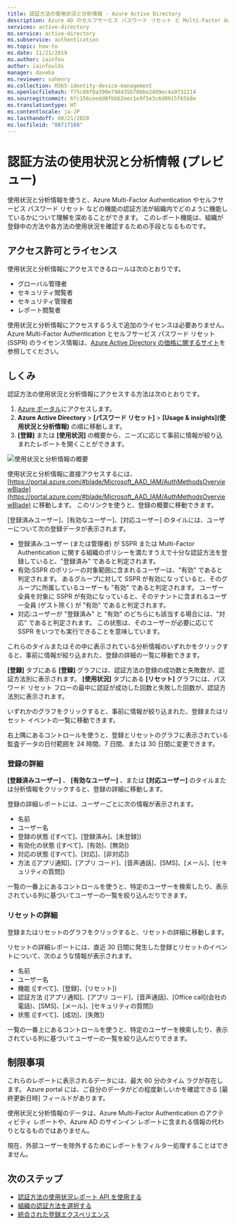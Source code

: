 ```yaml
---
title: 認証方法の使用状況と分析情報 - Azure Active Directory
description: Azure AD のセルフサービス パスワード リセット と Multi-Factor Authentication の認証方法の使用状況に関するレポート
services: active-directory
ms.service: active-directory
ms.subservice: authentication
ms.topic: how-to
ms.date: 11/21/2019
ms.author: iainfou
author: iainfoulds
manager: daveba
ms.reviewer: sahenry
ms.collection: M365-identity-device-management
ms.openlocfilehash: f75c08f0a390e798435b70bbe2409ec4a9732214
ms.sourcegitcommit: 6fc156ceedd0fbbb2eec1e9f5e3c6d0915f65b8e
ms.translationtype: HT
ms.contentlocale: ja-JP
ms.lasthandoff: 08/21/2020
ms.locfileid: "88717168"
---
```

# <a name="authentication-methods-usage--insights-preview"></a>認証方法の使用状況と分析情報 (プレビュー)

使用状況と分析情報を使うと、Azure Multi-Factor Authentication やセルフサービス パスワード リセット などの機能の認証方法が組織内でどのように機能しているかについて理解を深めることができます。 このレポート機能は、組織が登録中の方法や各方法の使用状況を確認するための手段となるものです。

## <a name="permissions-and-licenses"></a>アクセス許可とライセンス

使用状況と分析情報にアクセスできるロールは次のとおりです。

- グローバル管理者
- セキュリティ閲覧者
- セキュリティ管理者
- レポート閲覧者

使用状況と分析情報にアクセスするうえで追加のライセンスは必要ありません。 Azure Multi-Factor Authentication とセルフサービス パスワード リセット (SSPR) のライセンス情報は、[Azure Active Directory の価格に関するサイト](https://azure.microsoft.com/pricing/details/active-directory/)を参照してください。

## <a name="how-it-works"></a>しくみ

認証方法の使用状況と分析情報にアクセスする方法は次のとおりです。

1. [Azure ポータル](https://portal.azure.com)にアクセスします。
1. **Azure Active Directory** >  **[パスワード リセット]**  >  **[Usage & insights]\(使用状況と分析情報\)** の順に移動します。
1. **[登録]** または **[使用状況]** の概要から、ニーズに応じて事前に情報が絞り込まれたレポートを開くことができます。

![使用状況と分析情報の概要](./media/howto-authentication-methods-usage-insights/usage-insights-overview.png)

使用状況と分析情報に直接アクセスするには、[https://portal.azure.com/#blade/Microsoft_AAD_IAM/AuthMethodsOverviewBlade](https://portal.azure.com/#blade/Microsoft_AAD_IAM/AuthMethodsOverviewBlade) に移動します。 このリンクを使うと、登録の概要に移動できます。

[登録済みユーザー]、[有効なユーザー]、[対応ユーザー] のタイルには、ユーザーについて次の登録データが表示されます。

- 登録済み:ユーザー (または管理者) が SSPR または Multi-Factor Authentication に関する組織のポリシーを満たすうえで十分な認証方法を登録していると、"登録済み" であると判定されます。
- 有効:SSPR のポリシーの対象範囲に含まれるユーザーは、"有効" であると判定されます。 あるグループに対して SSPR が有効になっていると、そのグループに所属しているユーザーも "有効" であると判定されます。 ユーザー全員を対象に SSPR が有効になっていると、そのテナントに含まれるユーザー全員 (ゲスト除く) が "有効" であると判定されます。
- 対応:ユーザーが "登録済み" と "有効" のどちらにも該当する場合には、"対応" であると判定されます。 この状態は、そのユーザーが必要に応じて SSPR をいつでも実行できることを意味しています。

これらのタイルまたはその中に表示されている分析情報のいずれかをクリックすると、事前に情報が絞り込まれた、登録の詳細の一覧に移動できます。

**[登録]** タブにある **[登録]** グラフには、認証方法の登録の成功数と失敗数が、認証方法別に表示されます。 **[使用状況]** タブにある **[リセット]** グラフには、パスワード リセット フローの最中に認証が成功した回数と失敗した回数が、認証方法別に表示されます。

いずれかのグラフをクリックすると、事前に情報が絞り込まれた、登録またはリセット イベントの一覧に移動できます。

右上隅にあるコントロールを使うと、登録とリセットのグラフに表示されている監査データの日付範囲を 24 時間、7 日間、または 30 日間に変更できます。

### <a name="registration-details"></a>登録の詳細

**[登録済みユーザー]** 、 **[有効なユーザー]** 、または **[対応ユーザー]** のタイルまたは分析情報をクリックすると、登録の詳細に移動します。

登録の詳細レポートには、ユーザーごとに次の情報が表示されます。

- 名前
- ユーザー名
- 登録の状態 ([すべて]、[登録済み]、[未登録])
- 有効化の状態 ([すべて]、[有効]、[無効])
- 対応の状態 ([すべて]、[対応]、[非対応])
- 方法 ([アプリ通知]、[アプリ コード]、[音声通話]、[SMS]、[メール]、[セキュリティの質問])

一覧の一番上にあるコントロールを使うと、特定のユーザーを検索したり、表示されている列に基づいてユーザーの一覧を絞り込んだりできます。

### <a name="reset-details"></a>リセットの詳細

登録またはリセットのグラフをクリックすると、リセットの詳細に移動します。

リセットの詳細レポートには、直近 30 日間に発生した登録とリセットのイベントについて、次のような情報が表示されます。

- 名前
- ユーザー名
- 機能 ([すべて]、[登録]、[リセット])
- 認証方法 ([アプリ通知]、[アプリ コード]、[音声通話]、[Office call]\(会社の電話\)、[SMS]、[メール]、[セキュリティの質問])
- 状態 ([すべて]、[成功]、[失敗])

一覧の一番上にあるコントロールを使うと、特定のユーザーを検索したり、表示されている列に基づいてユーザーの一覧を絞り込んだりできます。

## <a name="limitations"></a>制限事項

これらのレポートに表示されるデータには、最大 60 分のタイム ラグが存在します。 Azure portal には、ご自分のデータがどの程度新しいかを確認できる [最終更新日時] フィールドがあります。

使用状況と分析情報のデータは、Azure Multi-Factor Authentication のアクティビティ レポートや、Azure AD のサインイン レポートに含まれる情報の代わりとなるものではありません。

現在、外部ユーザーを除外するためにレポートをフィルター処理することはできません。

## <a name="next-steps"></a>次のステップ

- [認証方法の使用状況レポート API を使用する](/graph/api/resources/authenticationmethods-usage-insights-overview?view=graph-rest-beta)
- [組織の認証方法を選択する](concept-authentication-methods.md)
- [統合された登録エクスペリエンス](concept-registration-mfa-sspr-combined.md)